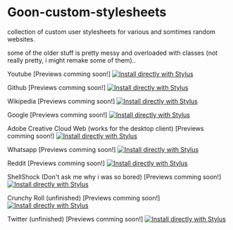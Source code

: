 # Goon-custom-stylesheets
collection of custom user stylesheets for various and somtimes random websites.

some of the older stuff is pretty messy and overloaded with classes (not really pretty, i might remake some of them)..

Youtube
[Previews comming soon!]
[![Install directly with Stylus](https://img.shields.io/badge/Install%20directly%20with-Stylus-238b8b.svg)](https://raw.githubusercontent.com/LANxMK/Goon-custom-stylesheets/master/youtube.user.css)

Github
[Previews comming soon!]
[![Install directly with Stylus](https://img.shields.io/badge/Install%20directly%20with-Stylus-238b8b.svg)](https://raw.githubusercontent.com/LANxMK/Goon-custom-stylesheets/master/github.user.css)

Wikipedia
[Previews comming soon!]
[![Install directly with Stylus](https://img.shields.io/badge/Install%20directly%20with-Stylus-238b8b.svg)](https://raw.githubusercontent.com/LANxMK/Goon-custom-stylesheets/master/wikipedia.user.css)

Google
[Previews comming soon!]
[![Install directly with Stylus](https://img.shields.io/badge/Install%20directly%20with-Stylus-238b8b.svg)](https://raw.githubusercontent.com/LANxMK/Goon-custom-stylesheets/master/google.user.css)

Adobe Creative Cloud Web (works for the desktop client)
[Previews comming soon!]
[![Install directly with Stylus](https://img.shields.io/badge/Install%20directly%20with-Stylus-238b8b.svg)](https://raw.githubusercontent.com/LANxMK/Goon-custom-stylesheets/master/adobeCC.user.css)

Whatsapp
[Previews comming soon!]
[![Install directly with Stylus](https://img.shields.io/badge/Install%20directly%20with-Stylus-238b8b.svg)](https://raw.githubusercontent.com/LANxMK/Goon-custom-stylesheets/master/whatsapp.user.css)

Reddit
[Previews comming soon!]
[![Install directly with Stylus](https://img.shields.io/badge/Install%20directly%20with-Stylus-238b8b.svg)](https://raw.githubusercontent.com/LANxMK/Goon-custom-stylesheets/master/reddit.user.css)

ShellShock (Don't ask me why i was so bored)
[Previews comming soon!]
[![Install directly with Stylus](https://img.shields.io/badge/Install%20directly%20with-Stylus-238b8b.svg)](https://raw.githubusercontent.com/LANxMK/Goon-custom-stylesheets/master/shellShockIO.user.css)

Crunchy Roll (unfinished)
[Previews comming soon!]
[![Install directly with Stylus](https://img.shields.io/badge/Install%20directly%20with-Stylus-238b8b.svg)](https://raw.githubusercontent.com/LANxMK/Goon-custom-stylesheets/master/crunchyroll.user.css)

Twitter (unfinished)
[Previews comming soon!]
[![Install directly with Stylus](https://img.shields.io/badge/Install%20directly%20with-Stylus-238b8b.svg)](https://raw.githubusercontent.com/LANxMK/Goon-custom-stylesheets/master/twitter.user.css)
